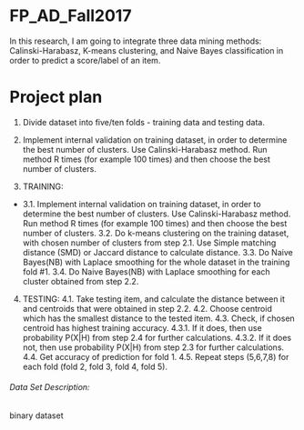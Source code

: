 # FP_AD_Fall2017

In this research, I am going to integrate three data mining methods: Calinski-Harabasz, K-means clustering, and Naive Bayes classification in order to predict a score/label of an item.

# Project plan
1. Divide dataset into five/ten folds - training data and testing data.
2. Implement internal validation on training dataset, in order to determine the best number of clusters. Use Calinski-Harabasz method. Run method R times (for example 100 times) and then choose the best number of clusters.

3. TRAINING:
- 3.1. Implement internal validation on training dataset, in order to determine the best number of clusters. Use Calinski-Harabasz method. Run method R times (for example 100 times) and then choose the best number of clusters.
3.2. Do k-means clustering on the training dataset, with chosen number of clusters from step 2.1. Use Simple matching distance (SMD) or Jaccard distance to calculate distance.
3.3. Do Naive Bayes(NB) with Laplace smoothing for the whole dataset in the training fold #1.
3.4. Do Naive Bayes(NB) with Laplace smoothing for each cluster obtained from step 2.2.

4. TESTING:
4.1. Take testing item, and calculate the distance between it and centroids that were obtained in step 2.2.
4.2. Choose centroid which has the smallest distance to the tested item.
4.3. Check, if chosen centroid has highest training accuracy.
4.3.1. If it does, then use probability P(X|H) from step 2.4 for further calculations.
4.3.2. If it does not, then use probability P(X|H) from step 2.3 for further calculations.
4.4. Get accuracy of prediction for fold 1.
4.5. Repeat steps (5,6,7,8) for each fold (fold 2, fold 3, fold 4, fold 5).


###### Data Set Description:
  binary dataset

